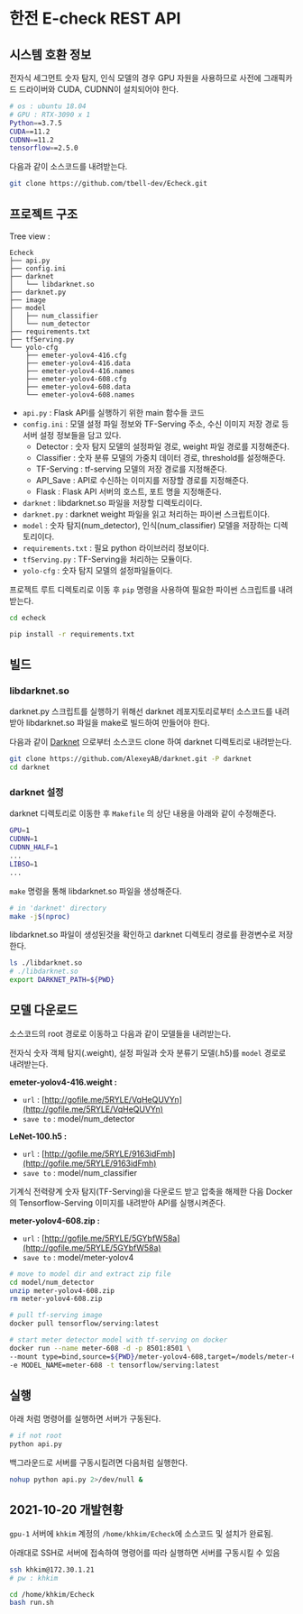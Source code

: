 # 한전 E-check REST API

## 시스템 호환 정보

전자식 세그먼트 숫자 탐지, 인식 모델의 경우 GPU 자원을 사용하므로 사전에 그래픽카드 드라이버와 CUDA, CUDNN이 설치되어야 한다.

```bash
# os : ubuntu 18.04
# GPU : RTX-3090 x 1
Python==3.7.5
CUDA==11.2
CUDNN==11.2
tensorflow==2.5.0
```

다음과 같이 소스코드를 내려받는다.

```bash
git clone https://github.com/tbell-dev/Echeck.git
```

## 프로젝트 구조

Tree view : 

```
Echeck
├── api.py
├── config.ini
├── darknet
│   └── libdarknet.so
├── darknet.py
├── image
├── model
│   ├── num_classifier
│   └── num_detector
├── requirements.txt
├── tfServing.py
└── yolo-cfg
    ├── emeter-yolov4-416.cfg
    ├── emeter-yolov4-416.data
    ├── emeter-yolov4-416.names
    ├── emeter-yolov4-608.cfg
    ├── emeter-yolov4-608.data
    └── emeter-yolov4-608.names
```

- `api.py` : Flask API를 실행하기 위한 main 함수들 코드
- `config.ini` : 모델 설정 파일 정보와 TF-Serving 주소, 수신 이미지 저장 경로 등 서버 설정 정보들을 담고 있다.
    - Detector : 숫자 탐지 모델의 설정파일 경로, weight 파일 경로를 지정해준다.
    - Classifier : 숫자 분류 모델의 가중치 데이터 경로, threshold를 설정해준다.
    - TF-Serving : tf-serving 모델의 저장 경로를 지정해준다.
    - API_Save : API로 수신하는 이미지를 저장할 경로를 지정해준다.
    - Flask : Flask API 서버의 호스트, 포트 명을 지정해준다.
- `darknet` : libdarknet.so 파일을 저장할 디렉토리이다.
- `darknet.py` : darknet weight 파일을 읽고 처리하는 파이썬 스크립트이다.
- `model` : 숫자 탐지(num_detector), 인식(num_classifier) 모델을 저장하는 디렉토리이다.
- `requirements.txt` : 필요 python 라이브러리 정보이다.
- `tfServing.py` : TF-Serving을 처리하는 모듈이다.
- `yolo-cfg` : 숫자 탐지 모델의 설정파일들이다.

프로젝트 루트 디렉토리로 이동 후 `pip` 명령을 사용하여 필요한 파이썬 스크립트를 내려받는다.

```bash
cd echeck
```

```bash
pip install -r requirements.txt
```

## 빌드

### libdarknet.so
darknet.py 스크립트를 실행하기 위해선 darknet 레포지토리로부터 소스코드를 내려받아 libdarknet.so 파일을 make로 빌드하여 만들어야 한다.

다음과 같이 [Darknet](https://github.com/AlexeyAB/darknet.git) 으로부터 소스코드 clone 하여 darknet 디렉토리로 내려받는다.

```bash
git clone https://github.com/AlexeyAB/darknet.git -P darknet
cd darknet
```

### darknet 설정
darknet 디렉토리로 이동한 후 `Makefile` 의 상단 내용을 아래와 같이 수정해준다.

```bash
GPU=1
CUDNN=1
CUDNN_HALF=1
...
LIBSO=1
...
```

`make` 명령을 통해 libdarknet.so 파일을 생성해준다.

```bash
# in 'darknet' directory
make -j$(nproc)
```

libdarknet.so 파일이 생성된것을 확인하고 darknet 디렉토리 경로를 환경변수로 저장한다.

```bash
ls ./libdarknet.so
# ./libdarknet.so
export DARKNET_PATH=${PWD}
```

## 모델 다운로드

소스코드의 root 경로로 이동하고 다음과 같이 모델들을 내려받는다.

전자식 숫자 객체 탐지(.weight), 설정 파일과 숫자 분류기 모델(.h5)를 `model` 경로로 내려받는다.

**emeter-yolov4-416.weight :**

- `url` : [http://gofile.me/5RYLE/VqHeQUVYn](http://gofile.me/5RYLE/VqHeQUVYn)
- `save to` : model/num_detector

**LeNet-100.h5 :** 

- `url` : [http://gofile.me/5RYLE/9163idFmh](http://gofile.me/5RYLE/9163idFmh)
- `save to` : model/num_classifier

기계식 전력량계 숫자 탐지(TF-Serving)을 다운로드 받고 압축을 해제한 다음 Docker의 Tensorflow-Serving 이미지를 내려받아 API를 실행시켜준다.

**meter-yolov4-608.zip :**

- `url` : [http://gofile.me/5RYLE/5GYbfW58a](http://gofile.me/5RYLE/5GYbfW58a)
- `save to` : model/meter-yolov4

```bash
# move to model dir and extract zip file
cd model/num_detector
unzip meter-yolov4-608.zip
rm meter-yolov4-608.zip
```

```bash
# pull tf-serving image
docker pull tensorflow/serving:latest

# start meter detector model with tf-serving on docker
docker run --name meter-608 -d -p 8501:8501 \
--mount type=bind,source=${PWD}/meter-yolov4-608,target=/models/meter-608 \
-e MODEL_NAME=meter-608 -t tensorflow/serving:latest
```

## 실행

아래 처럼 명령어를 실행하면 서버가 구동된다.

```bash
# if not root
python api.py
```
백그라운드로 서버를 구동시킬려면 다음처럼 실행한다.

```bash
nohup python api.py 2>/dev/null &
```

## 2021-10-20 개발현황

`gpu-1` 서버에 `khkim` 계정의 `/home/khkim/Echeck`에 소스코드 및 설치가 완료됨. 

아래대로 SSH로 서버에 접속하여 명령어를 따라 실행하면 서버를 구동시킬 수 있음

```bash
ssh khkim@172.30.1.21
# pw : khkim

cd /home/khkim/Echeck
bash run.sh
```
